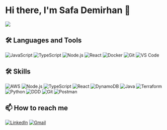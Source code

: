# Hi there, I'm Safa Demirhan 👋

![](https://komarev.com/ghpvc/?username=safademirhan9&color=yellow)

## 🛠️ Languages and Tools
![JavaScript](https://img.shields.io/badge/-JavaScript-333?style=flat&logo=javascript)
![TypeScript](https://img.shields.io/badge/-TypeScript-333?style=flat&logo=typescript)
![Node.js](https://img.shields.io/badge/-Node.js-333?style=flat&logo=node.js)
![React](https://img.shields.io/badge/-React-333?style=flat&logo=react)
![Docker](https://img.shields.io/badge/-Docker-333?style=flat&logo=docker)
![Git](https://img.shields.io/badge/-Git-333?style=flat&logo=git)
![VS Code](https://img.shields.io/badge/-VS%20Code-333?style=flat&logo=visual-studio-code&logoColor=007ACC)

## 🛠️ Skills
![AWS](https://img.shields.io/badge/AWS-232F3E?style=for-the-badge&logo=amazon-aws&logoColor=white)
![Node.js](https://img.shields.io/badge/Node.js-339933?style=for-the-badge&logo=node.js&logoColor=white)
![TypeScript](https://img.shields.io/badge/TypeScript-007ACC?style=for-the-badge&logo=typescript&logoColor=white)
![React](https://img.shields.io/badge/React-20232A?style=for-the-badge&logo=react&logoColor=61DAFB)
![DynamoDB](https://img.shields.io/badge/DynamoDB-4053D6?style=for-the-badge&logo=amazon-dynamodb&logoColor=white)
![Java](https://img.shields.io/badge/Java-007396?style=for-the-badge&logo=java&logoColor=white)
![Terraform](https://img.shields.io/badge/Terraform-623CE4?style=for-the-badge&logo=terraform&logoColor=white)
![Python](https://img.shields.io/badge/Python-3776AB?style=for-the-badge&logo=python&logoColor=white)
![DDD](https://img.shields.io/badge/DDD-blue?style=for-the-badge)
![Git](https://img.shields.io/badge/Git-F05032?style=for-the-badge&logo=git&logoColor=white)
![Postman](https://img.shields.io/badge/Postman-FF6C37?style=for-the-badge&logo=postman&logoColor=white)


## 📫 How to reach me
[![LinkedIn](https://img.shields.io/badge/-LinkedIn-333?style=flat&logo=linkedin)](https://www.linkedin.com/in/safa-demirhan/)
[![Gmail](https://img.shields.io/badge/-Gmail-333?style=flat&logo=gmail)](mailto:safademirhan88@gmail.com)
